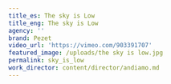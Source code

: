 ```yaml
---
title_es: The sky is Low
title_eng: The sky is Low
agency: ''
brand: Pezet
video_url: 'https://vimeo.com/903391707'
featured_image: /uploads/the sky is low.jpg
permalink: sky_is_low
work_director: content/director/andiamo.md
---
```


